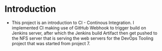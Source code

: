 # **Introduction**

* This project is an introduction to CI - Continous Integration. I implemented CI making use of GitHub Webhook to trigger build on Jenkins server, after which the Jenkins build Artifact then get pushed to the NFS server that is serving the web servers for the DevOps Tooling project that was started from project 7.


